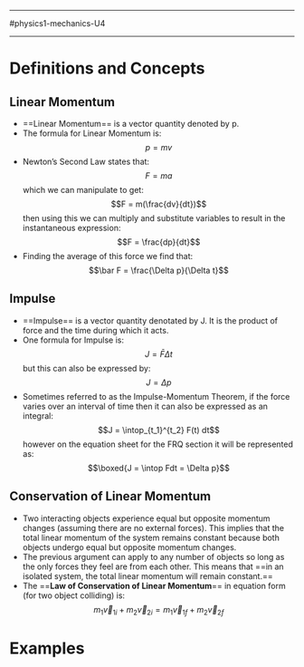 ________________________
#physics1-mechanics-U4 
________________________
# Definitions and Concepts

## Linear Momentum
- ==Linear Momentum== is a vector quantity denoted by p.
- The formula for Linear Momentum is: $$p=mv$$
- Newton’s Second Law states that: $$F=ma$$ which we can manipulate to get: $$F = m(\frac{dv}{dt})$$ then using this we can multiply and substitute variables to result in the instantaneous expression: $$F = \frac{dp}{dt}$$
- Finding the average of this force we find that: $$\bar F = \frac{\Delta p}{\Delta t}$$
## Impulse
- ==Impulse== is a vector quantity denotated by J. It is the product of force and the time during which it acts.
- One formula for Impulse is: $$J = \bar F \Delta t$$ but this can also be expressed by: $$J = \Delta p$$
- Sometimes referred to as the Impulse-Momentum Theorem, if the force varies over an interval of time then it can also be expressed as an integral: $$J = \intop_{t_1}^{t_2} F(t) dt$$ however on the equation sheet for the FRQ section it will be represented as: $$\boxed{J = \intop Fdt = \Delta p}$$
## Conservation of Linear Momentum
- Two interacting objects experience equal but opposite momentum changes (assuming there are no external forces). This implies that the total linear momentum of the system remains constant because both objects undergo equal but opposite momentum changes.
- The previous argument can apply to any number of objects so long as the only forces they feel are from each other. This means that ==in an isolated system, the total linear momentum will remain constant.== 
- The ==**Law of Conservation of Linear Momentum**== in equation form (for two object colliding) is: $$m_1 \vec v_{1i}+ m_2 \vec v_{2i} = m_1 \vec v_{1f} + m_2 \vec v_{2f}$$
# Examples